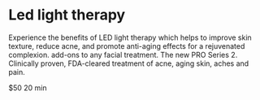 # Led light therapy

Experience the benefits of LED light therapy which helps to improve skin texture, reduce acne, and promote anti-aging effects for a rejuvenated complexion. add-ons to any facial treatment. The new PRO Series 2. Clinically proven, FDA-cleared treatment of acne, aging skin, aches and pain.

$50 20 min

